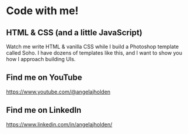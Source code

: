 # Code with me!

## HTML & CSS (and a little JavaScript)

Watch me write HTML & vanilla CSS while I build a Photoshop template called Soho. I have dozens of templates like this, and I want to show you how I approach building UIs.

## Find me on YouTube

https://www.youtube.com/@angelajholden

## Find me on LinkedIn

https://www.linkedin.com/in/angelajholden/
